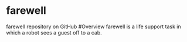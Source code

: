 # farewell
farewell repository on GitHub
#Overview
farewell is a life support task in which a robot sees a guest off to a cab.
